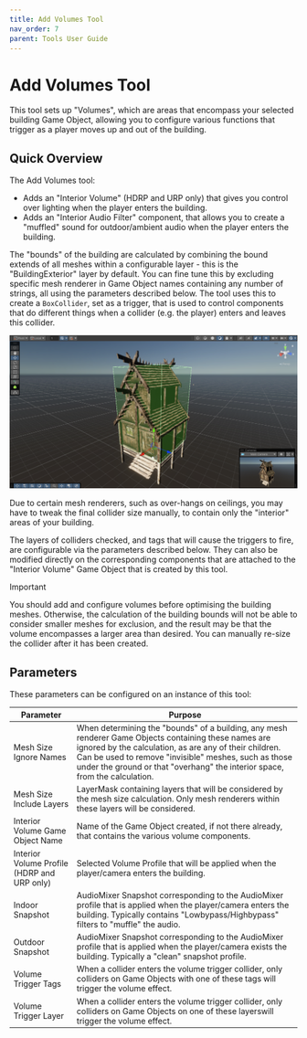 ```yaml
---
title: Add Volumes Tool
nav_order: 7
parent: Tools User Guide
---
```


# Add Volumes Tool

This tool sets up "Volumes", which are areas that encompass your selected building Game Object, allowing you to configure various functions that trigger as a player moves up and out of the building.

## Quick Overview

The Add Volumes tool:

- Adds an "Interior Volume" (HDRP and URP only) that gives you control over lighting when the player enters the building.
- Adds an "Interior Audio Filter" component, that allows you to create a "muffled" sound for outdoor/ambient audio when the player enters the building.

The "bounds" of the building are calculated by combining the bound extends of all meshes within a configurable layer - this is the "BuildingExterior" layer by default. You can fine tune this by excluding specific mesh renderer in Game Object names containing any number of strings, all using the parameters described below. The tool uses this to create a `BoxCollider`, set as a trigger, that is used to control components that do different things when a collider (e.g. the player) enters and leaves this collider. 

![](..\media\addvolumes.png)

Due to certain mesh renderers, such as over-hangs on ceilings, you may have to tweak the final collider size manually, to contain only the "interior" areas of your building.

The layers of colliders checked, and tags that will cause the triggers to fire, are configurable via the parameters described below. They can also be modified directly on the corresponding components that are attached to the "Interior Volume" Game Object that is created by this tool.

> [!IMPORTANT]
>
> You should add and configure volumes before optimising the building meshes. Otherwise, the calculation of the building bounds will not be able to consider smaller meshes for exclusion, and the result may be that the volume encompasses a larger area than desired. You can manually re-size the collider after it has been created.

## Parameters

These parameters can be configured on an instance of this tool:

| Parameter                                   | Purpose                                                      |
| ------------------------------------------- | ------------------------------------------------------------ |
| Mesh Size Ignore Names                      | When determining the "bounds" of a building, any mesh renderer Game Objects containing these names are ignored by the calculation, as are any of their children. Can be used to remove "invisible" meshes, such as those under the ground or that "overhang" the interior space, from the calculation. |
| Mesh Size Include Layers                    | LayerMask containing layers that will be considered by the mesh size calculation. Only mesh renderers within these layers will be considered. |
| Interior Volume Game Object Name            | Name of the Game Object created, if not there already, that contains the various volume components. |
| Interior Volume Profile (HDRP and URP only) | Selected Volume Profile that will be applied when the player/camera enters the building. |
| Indoor Snapshot                             | AudioMixer Snapshot corresponding to the AudioMixer profile that is applied when the player/camera enters the building. Typically contains "Lowbypass/Highbypass" filters to "muffle" the audio. |
| Outdoor Snapshot                            | AudioMixer Snapshot corresponding to the AudioMixer profile that is applied when the player/camera exists the building. Typically a "clean" snapshot profile. |
| Volume Trigger Tags                         | When a collider enters the volume trigger collider, only colliders on Game Objects with one of these tags will trigger the volume effect. |
| Volume Trigger Layer                        | When a collider enters the volume trigger collider, only colliders on Game Objects on one of these layerswill trigger the volume effect. |

